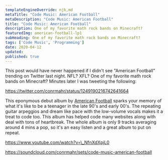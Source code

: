 ```yaml
---
templateEngineOverride: njk,md
metaTitle: "Code Music: American Football" 
metaDescription: "Code Music: American Football"
title: "Code Music: American Football" 
description: One of my favorite math rock bands on Minecraft?
featuredImg: american-football-lp1
subHeading: One of my favorite math rock bands on Minecraft?
tags: ['Code Music', 'Programming']
date: 2020-04-12
updated:
published: true
---
```


<div class="col-start-3 col-end-9">

This post would have never happened if I didn't see "American Football" trending on Twitter last night. NFL? XFL? One of my favorite math rock bands on Minecraft? Minutes later I was tweeting the following:

https://twitter.com/conrmahr/status/1249190216742641664

This eponymous debut album by [American Football](http://www.americanfootballmusic.com) sparks your memory of what it's like to be a teenager in the late 90's and early 00's. The repeating guitar arpeggios and dream like pace with the low-volume vocals makes it a treat to code too. This album has helped code many websites along with deal with tons of heartbreak. The whole album is only 9 tracks averaging around 4 mins a pop, so it's an easy listen and a great album to put on repeat.

https://www.youtube.com/watch?v=\_NfnXdXpjL0

https://soundcloud.com/conrmahr/sets/code-music-american-football

</div>